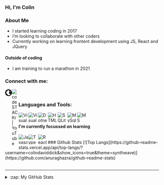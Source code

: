 ### Hi, I'm Colin 

### About Me
- I started learning coding in 2017
- I’m looking to collaborate with other coders
- Currently working on learning frontent development using JS, React and JQuery

#### Outside of coding
- I am training to run a marathon in 2021

<!-- ### Spotify Playing 🎧

[<img src="https://now-playing-codestackr.vercel.app/api/spotify-playing" alt="Spotify Playing" width="350" />](https://open.spotify.com/user/1190207391) -->

### Connect with me:
[<img align="left" alt="codeSTACKr.com" width="22px" src="https://raw.githubusercontent.com/iconic/open-iconic/master/svg/globe.svg" />][website]
[<img align="left" alt="codeSTACKr | YouTube" width="22px" src="https://cdn.jsdelivr.net/npm/simple-icons@v3/icons/facebook.svg" />][facebook]

<br />

### Languages and Tools:
<img height="32" width="32" align="left" alt="Visual Studio Code" width="26px" src="https://cdn.jsdelivr.net/npm/simple-icons@v3/icons/visualstudiocode.svg" />
<img height="32" width="32" align="left" alt="Visual Studio" width="26px" src="https://cdn.jsdelivr.net/npm/simple-icons@v3/icons/visualstudio.svg" />
<img height="32" width="32" align="left" alt="Dotnet" width="26px" src="https://cdn.jsdelivr.net/npm/simple-icons@v3/icons/dot-net.svg"/>
<img height="32" width="32" align="left" alt="HTML" width="26px" src="https://cdn.jsdelivr.net/npm/simple-icons@v3/icons/html5.svg" />
<img height="32" width="32" align="left" alt="SQLite" width="26px" src="https://cdn.jsdelivr.net/npm/simple-icons@v3/icons/sqlite.svg" />
<img height="32" width="32" align="left" alt="MySql" width="26px" src="https://cdn.jsdelivr.net/npm/simple-icons@v3/icons/mysql.svg" />
<img height="32" width="32" align="left" alt="MS Sql Server" width="26px" src="https://cdn.jsdelivr.net/npm/simple-icons@v3/icons/microsoftsqlserver.svg" />

<br />

#### I'm currently focussed on learning
<img height="32" width="32" align="left" alt="Javascript" width="26px" src="https://cdn.jsdelivr.net/npm/simple-icons@v3/icons/javascript.svg"/>
<img height="32" width="32" align="left" alt="TypeScript" width="26px" src="https://cdn.jsdelivr.net/npm/simple-icons@v3/icons/typescript.svg"/>
<img height="32" width="32" align="left" alt="React" width="26px" src="https://cdn.jsdelivr.net/npm/simple-icons@v3/icons/react.svg"/>
<br />
### Github Stats
[![Top Langs](https://github-readme-stats.vercel.app/api/top-langs/?username=colindaviddick&show_icons=true&theme=synthwave)](https://github.com/anuraghazra/github-readme-stats)
<br />
<br />

---

<details>
  <summary>:zap: My GitHub Stats</summary>

[![Anurag's github stats](https://github-readme-stats.vercel.app/api?username=colindaviddick&show_icons=true&theme=synthwave)](https://github.com/anuraghazra/github-readme-stats)


</details>

[website]: https://www.colindick.com
[facebook]: https://www.facebook.com/colin.d.dick/
